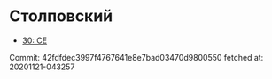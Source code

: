 # Столповский
- [30: CE](30.md)

Commit: 42fdfdec3997f4767641e8e7bad03470d9800550
 fetched at: 20201121-043257
